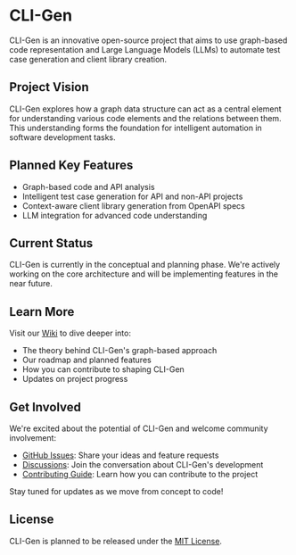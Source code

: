 # CLI-Gen

CLI-Gen is an innovative open-source project that aims to use graph-based code representation and Large Language Models (LLMs) to automate test case generation and client library creation.

## Project Vision

CLI-Gen explores how a graph data structure can act as a central element for understanding various code elements and the relations between them. This understanding forms the foundation for intelligent automation in software development tasks.

## Planned Key Features

- Graph-based code and API analysis
- Intelligent test case generation for API and non-API projects
- Context-aware client library generation from OpenAPI specs
- LLM integration for advanced code understanding

## Current Status

CLI-Gen is currently in the conceptual and planning phase. We're actively working on the core architecture and will be implementing features in the near future.

## Learn More

Visit our [Wiki](https://github.com/parthasarathydNU/cli-gen/wiki) to dive deeper into:

- The theory behind CLI-Gen's graph-based approach
- Our roadmap and planned features
- How you can contribute to shaping CLI-Gen
- Updates on project progress

## Get Involved

We're excited about the potential of CLI-Gen and welcome community involvement:

- [GitHub Issues](https://github.com/parthasarathydNU/cli-gen/issues): Share your ideas and feature requests
- [Discussions](https://github.com/parthasarathydNU/cli-gen/discussions): Join the conversation about CLI-Gen's development
- [Contributing Guide](https://github.com/parthasarathydNU/cli-gen/blob/main/Contributing.md): Learn how you can contribute to the project

Stay tuned for updates as we move from concept to code!

## License

CLI-Gen is planned to be released under the [MIT License](https://github.com/parthasarathydNU/cli-gen/blob/main/LICENSE).
